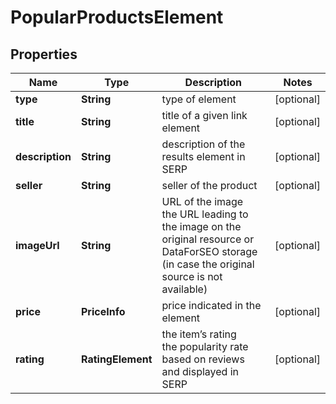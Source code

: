 # PopularProductsElement


## Properties

| Name | Type | Description | Notes |
|------------ | ------------- | ------------- | -------------|
**type** | **String** | type of element |[optional]|
**title** | **String** | title of a given link element |[optional]|
**description** | **String** | description of the results element in SERP |[optional]|
**seller** | **String** | seller of the product |[optional]|
**imageUrl** | **String** | URL of the image<br>the URL leading to the image on the original resource or DataForSEO storage (in case the original source is not available) |[optional]|
**price** | **PriceInfo** | price indicated in the element |[optional]|
**rating** | **RatingElement** | the item’s rating <br>the popularity rate based on reviews and displayed in SERP |[optional]|